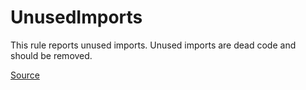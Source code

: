 # UnusedImports

This rule reports unused imports. Unused imports are dead code and should be removed.


[Source](https://arturbosch.github.io/detekt/style.html#unusedimports)
